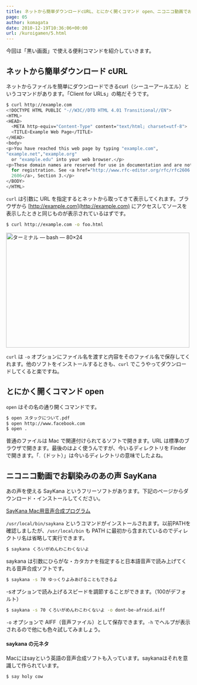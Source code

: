 ```yaml
---
title: ネットから簡単ダウンロードcURL、とにかく開くコマンド open、ニコニコ動画でお馴染みのあの声 SayKana
page: 05
author: komagata
date: 2010-12-19T10:36:06+00:00
url: /kuroigamen/5.html
---
```


今回は「黒い画面」で使える便利コマンドを紹介していきます。

## ネットから簡単ダウンロード cURL

ネットからファイルを簡単にダウンロードできるcurl（シーユーアールエル）というコマンドがあります。「Client for URLs」の略だそうです。

````bash
$ curl http://example.com
<!DOCTYPE HTML PUBLIC "-//W3C//DTD HTML 4.01 Transitional//EN">
<HTML>
<HEAD>
  <META http-equiv="Content-Type" content="text/html; charset=utf-8">
  <TITLE>Example Web Page</TITLE>
</HEAD>
<body>
<p>You have reached this web page by typing "example.com",
"example.net","example.org"
  or "example.edu" into your web browser.</p>
<p>These domain names are reserved for use in documentation and are not available
  for registration. See <a href="http://www.rfc-editor.org/rfc/rfc2606.txt">RFC
  2606</a>, Section 3.</p>
</BODY>
</HTML>
````

`curl` は引数に URL を指定するとネットから取ってきて表示してくれます。ブラウザから [http://example.com](http://example.com) にアクセスしてソースを表示したときと同じものが表示されているはずです。

````bash
$ curl http://example.com -o foo.html
````

<a href="http://www.flickr.com/photos/komagata/5273561768/" title="ターミナル — bash — 80×24 by komagata, on Flickr"><img src="http://farm6.static.flickr.com/5248/5273561768_1a3a31482f.jpg" width="500" height="313" alt="ターミナル — bash — 80×24" /></a>

`curl` は `-o` オプションにファイル名を渡すと内容をそのファイル名で保存してくれます。他のソフトをインストールするときも、`curl` でこうやってダウンロードしてくると楽ですね。

## とにかく開くコマンド open

`open` はその名の通り開くコマンドです。

````bash
$ open スタックについて.pdf
$ open http://www.facebook.com
$ open .
````

普通のファイルは Mac で関連付けられてるソフトで開きます。URL は標準のブラウザで開きます。最後のはよく使うんですが、今いるディレクトリを Finder で開きます。「.（ドット）」は今いるディレクトリの意味でしたよね。

## ニコニコ動画でお馴染みのあの声 SayKana

あの声を使える SayKana というフリーソフトがあります。下記のページからダウンロード・インストールしてください。

[SayKana Mac用音声合成プログラム](https://www.a-quest.com/quickware/saykana/)

`/usr/local/bin/saykana` というコマンドがインストールされます。以前PATHを確認しましたが、`/usr/local/bin` も PATH に最初から含まれているのでディレクトリ名は省略して実行できます。

````bash
$ saykana くろいがめんわこわくないよ
````

saykana は引数にひらがな・カタカナを指定すると日本語音声で読み上げてくれる音声合成ソフトです。

````bash
$ saykana -s 70 ゆっくりよみあげることもできるよ
````

-sオプションで読み上げるスピードを調節することができます。（100がデフォルト）

````bash
$ saykana -s 70 くろいがめんわこわくないよ -o dont-be-afraid.aiff
````

`-o` オプションで AIFF（音声ファイル）として保存できます。`-h` でヘルプが表示されるので他にも色々試してみましょう。

<div class="tips">

<h4>saykana の元ネタ</h4>

<p>Macにはsayという英語の音声合成ソフトも入っています。saykanaはそれを意識して作られています。</p>

<pre class=" language-bash"><code class=" language-bash">$ say holy cow</code></pre>
</div>
